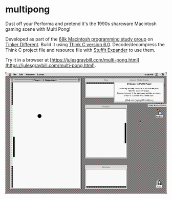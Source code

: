# multipong
Dust off your Performa and pretend it's the 1990s shareware Macintosh gaming scene with Multi Pong!

Developed as part of the [68k Macintosh programming study group](https://tinkerdifferent.com/threads/idea-macintosh-68k-programming-study-group.1681/) on [Tinker Different](https://tinkerdifferent.com/). Build it using [Think C version 6.0](https://www.macintoshrepository.org/296-symantec-think-c-6-0). Decode/decompress the Think C project file and resource file with [Stuffit Expander](https://www.macintoshrepository.org/320-stuffit-expander-3-5-1) to use them.

Try it in a browser at [https://julesgraybill.com/multi-pong.html](https://julesgraybill.com/multi-pong.html).

![screenshot](https://github.com/jcgraybill/multipong/blob/main/screenshot.png)
